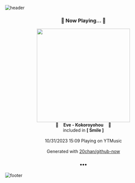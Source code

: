 ![header](https://capsule-render.vercel.app/api?type=wave&height=170&section=header&fontColor=090707&fontAlignX=45&fontAlignY=65&fontSize=100)

<h3 align="center">🎵 Now Playing... 🎵</h3>
<p align="center">
  <a href="https://music.youtube.com/watch?v=hia-Q570uZA">
    <img width="300" src="https://lh3.googleusercontent.com/aJWIPkhb7OVjwHQUsIAAZp-AmiwdeE8v3Q02glunfM4p6wRC5Hi9_gucTiJNEPWsoRB7_i_IdmYNVmj9">
  </a>
  <br>
  🎵&nbsp&nbsp&nbsp <b>Eve - Kokoroyohou</b> &nbsp&nbsp&nbsp🎵
  <br>
  included in <b>[ Smile ]</b>
  
  <br />
  <br />
  10/31/2023 15:09 Playing on YTMusic
  <br />
  <br />
  Generated with <a href="https://github.com/20chan/github-now">20chan/github-now</a>
</p>

<h3 align="center">•••</h3>

![footer](https://capsule-render.vercel.app/api?type=wave&height=150&section=footer)
